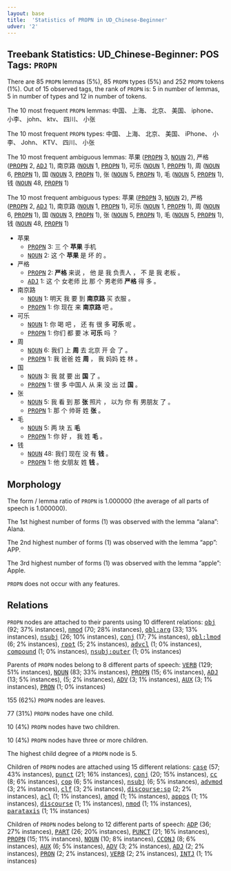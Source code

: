 ```yaml
---
layout: base
title:  'Statistics of PROPN in UD_Chinese-Beginner'
udver: '2'
---
```


## Treebank Statistics: UD_Chinese-Beginner: POS Tags: `PROPN`

There are 85 `PROPN` lemmas (5%), 85 `PROPN` types (5%) and 252 `PROPN` tokens (1%).
Out of 15 observed tags, the rank of `PROPN` is: 5 in number of lemmas, 5 in number of types and 12 in number of tokens.

The 10 most frequent `PROPN` lemmas: 中国、 上海、 北京、 美国、 iphone、 小李、 john、 ktv、 四川、 小张

The 10 most frequent `PROPN` types:  中国、 上海、 北京、 美国、 iPhone、 小李、 John、 KTV、 四川、 小张

The 10 most frequent ambiguous lemmas: 苹果 (<tt><a href="zh_beginner-pos-PROPN.html">PROPN</a></tt> 3, <tt><a href="zh_beginner-pos-NOUN.html">NOUN</a></tt> 2), 严格 (<tt><a href="zh_beginner-pos-PROPN.html">PROPN</a></tt> 2, <tt><a href="zh_beginner-pos-ADJ.html">ADJ</a></tt> 1), 南京路 (<tt><a href="zh_beginner-pos-NOUN.html">NOUN</a></tt> 1, <tt><a href="zh_beginner-pos-PROPN.html">PROPN</a></tt> 1), 可乐 (<tt><a href="zh_beginner-pos-NOUN.html">NOUN</a></tt> 1, <tt><a href="zh_beginner-pos-PROPN.html">PROPN</a></tt> 1), 周 (<tt><a href="zh_beginner-pos-NOUN.html">NOUN</a></tt> 6, <tt><a href="zh_beginner-pos-PROPN.html">PROPN</a></tt> 1), 国 (<tt><a href="zh_beginner-pos-NOUN.html">NOUN</a></tt> 3, <tt><a href="zh_beginner-pos-PROPN.html">PROPN</a></tt> 1), 张 (<tt><a href="zh_beginner-pos-NOUN.html">NOUN</a></tt> 5, <tt><a href="zh_beginner-pos-PROPN.html">PROPN</a></tt> 1), 毛 (<tt><a href="zh_beginner-pos-NOUN.html">NOUN</a></tt> 5, <tt><a href="zh_beginner-pos-PROPN.html">PROPN</a></tt> 1), 钱 (<tt><a href="zh_beginner-pos-NOUN.html">NOUN</a></tt> 48, <tt><a href="zh_beginner-pos-PROPN.html">PROPN</a></tt> 1)

The 10 most frequent ambiguous types:  苹果 (<tt><a href="zh_beginner-pos-PROPN.html">PROPN</a></tt> 3, <tt><a href="zh_beginner-pos-NOUN.html">NOUN</a></tt> 2), 严格 (<tt><a href="zh_beginner-pos-PROPN.html">PROPN</a></tt> 2, <tt><a href="zh_beginner-pos-ADJ.html">ADJ</a></tt> 1), 南京路 (<tt><a href="zh_beginner-pos-NOUN.html">NOUN</a></tt> 1, <tt><a href="zh_beginner-pos-PROPN.html">PROPN</a></tt> 1), 可乐 (<tt><a href="zh_beginner-pos-NOUN.html">NOUN</a></tt> 1, <tt><a href="zh_beginner-pos-PROPN.html">PROPN</a></tt> 1), 周 (<tt><a href="zh_beginner-pos-NOUN.html">NOUN</a></tt> 6, <tt><a href="zh_beginner-pos-PROPN.html">PROPN</a></tt> 1), 国 (<tt><a href="zh_beginner-pos-NOUN.html">NOUN</a></tt> 3, <tt><a href="zh_beginner-pos-PROPN.html">PROPN</a></tt> 1), 张 (<tt><a href="zh_beginner-pos-NOUN.html">NOUN</a></tt> 5, <tt><a href="zh_beginner-pos-PROPN.html">PROPN</a></tt> 1), 毛 (<tt><a href="zh_beginner-pos-NOUN.html">NOUN</a></tt> 5, <tt><a href="zh_beginner-pos-PROPN.html">PROPN</a></tt> 1), 钱 (<tt><a href="zh_beginner-pos-NOUN.html">NOUN</a></tt> 48, <tt><a href="zh_beginner-pos-PROPN.html">PROPN</a></tt> 1)


* 苹果
  * <tt><a href="zh_beginner-pos-PROPN.html">PROPN</a></tt> 3: 三 个 <b>苹果</b> 手机
  * <tt><a href="zh_beginner-pos-NOUN.html">NOUN</a></tt> 2: 这 个 <b>苹果</b> 是 坏 的 。
* 严格
  * <tt><a href="zh_beginner-pos-PROPN.html">PROPN</a></tt> 2: <b>严格</b> 来说 ， 他 是 我 负责人 ， 不 是 我 老板 。
  * <tt><a href="zh_beginner-pos-ADJ.html">ADJ</a></tt> 1: 这 个 女老师 比 那 个 男老师 <b>严格</b> 得 多 。
* 南京路
  * <tt><a href="zh_beginner-pos-NOUN.html">NOUN</a></tt> 1: 明天 我 要 到 <b>南京路</b> 买 衣服 。
  * <tt><a href="zh_beginner-pos-PROPN.html">PROPN</a></tt> 1: 你 现在 来 <b>南京路</b> 吧 。
* 可乐
  * <tt><a href="zh_beginner-pos-NOUN.html">NOUN</a></tt> 1: 你 喝 吧 ， 还 有 很 多 <b>可乐</b> 呢 。
  * <tt><a href="zh_beginner-pos-PROPN.html">PROPN</a></tt> 1: 你们 都 要 冰 <b>可乐</b> 吗 ？
* 周
  * <tt><a href="zh_beginner-pos-NOUN.html">NOUN</a></tt> 6: 我们 上 <b>周</b> 去 北京 开 会 了 。
  * <tt><a href="zh_beginner-pos-PROPN.html">PROPN</a></tt> 1: 我 爸爸 姓 <b>周</b> ， 我 妈妈 姓 林 。
* 国
  * <tt><a href="zh_beginner-pos-NOUN.html">NOUN</a></tt> 3: 我 就 要 出 <b>国</b> 了 。
  * <tt><a href="zh_beginner-pos-PROPN.html">PROPN</a></tt> 1: 很 多 中国人 从 来 没 出 过 <b>国</b> 。
* 张
  * <tt><a href="zh_beginner-pos-NOUN.html">NOUN</a></tt> 5: 我 看 到 那 <b>张</b> 照片 ， 以为 你 有 男朋友 了 。
  * <tt><a href="zh_beginner-pos-PROPN.html">PROPN</a></tt> 1: 那 个 帅哥 姓 <b>张</b> 。
* 毛
  * <tt><a href="zh_beginner-pos-NOUN.html">NOUN</a></tt> 5: 两 块 五 <b>毛</b>
  * <tt><a href="zh_beginner-pos-PROPN.html">PROPN</a></tt> 1: 你 好 ， 我 姓 <b>毛</b> 。
* 钱
  * <tt><a href="zh_beginner-pos-NOUN.html">NOUN</a></tt> 48: 我们 现在 没 有 <b>钱</b> 。
  * <tt><a href="zh_beginner-pos-PROPN.html">PROPN</a></tt> 1: 他 女朋友 姓 <b>钱</b> 。

## Morphology

The form / lemma ratio of `PROPN` is 1.000000 (the average of all parts of speech is 1.000000).

The 1st highest number of forms (1) was observed with the lemma “alana”: Alana.

The 2nd highest number of forms (1) was observed with the lemma “app”: APP.

The 3rd highest number of forms (1) was observed with the lemma “apple”: Apple.

`PROPN` does not occur with any features.


## Relations

`PROPN` nodes are attached to their parents using 10 different relations: <tt><a href="zh_beginner-dep-obj.html">obj</a></tt> (92; 37% instances), <tt><a href="zh_beginner-dep-nmod.html">nmod</a></tt> (70; 28% instances), <tt><a href="zh_beginner-dep-obl-arg.html">obl:arg</a></tt> (33; 13% instances), <tt><a href="zh_beginner-dep-nsubj.html">nsubj</a></tt> (26; 10% instances), <tt><a href="zh_beginner-dep-conj.html">conj</a></tt> (17; 7% instances), <tt><a href="zh_beginner-dep-obl-lmod.html">obl:lmod</a></tt> (6; 2% instances), <tt><a href="zh_beginner-dep-root.html">root</a></tt> (5; 2% instances), <tt><a href="zh_beginner-dep-advcl.html">advcl</a></tt> (1; 0% instances), <tt><a href="zh_beginner-dep-compound.html">compound</a></tt> (1; 0% instances), <tt><a href="zh_beginner-dep-nsubj-outer.html">nsubj:outer</a></tt> (1; 0% instances)

Parents of `PROPN` nodes belong to 8 different parts of speech: <tt><a href="zh_beginner-pos-VERB.html">VERB</a></tt> (129; 51% instances), <tt><a href="zh_beginner-pos-NOUN.html">NOUN</a></tt> (83; 33% instances), <tt><a href="zh_beginner-pos-PROPN.html">PROPN</a></tt> (15; 6% instances), <tt><a href="zh_beginner-pos-ADJ.html">ADJ</a></tt> (13; 5% instances),  (5; 2% instances), <tt><a href="zh_beginner-pos-ADV.html">ADV</a></tt> (3; 1% instances), <tt><a href="zh_beginner-pos-AUX.html">AUX</a></tt> (3; 1% instances), <tt><a href="zh_beginner-pos-PRON.html">PRON</a></tt> (1; 0% instances)

155 (62%) `PROPN` nodes are leaves.

77 (31%) `PROPN` nodes have one child.

10 (4%) `PROPN` nodes have two children.

10 (4%) `PROPN` nodes have three or more children.

The highest child degree of a `PROPN` node is 5.

Children of `PROPN` nodes are attached using 15 different relations: <tt><a href="zh_beginner-dep-case.html">case</a></tt> (57; 43% instances), <tt><a href="zh_beginner-dep-punct.html">punct</a></tt> (21; 16% instances), <tt><a href="zh_beginner-dep-conj.html">conj</a></tt> (20; 15% instances), <tt><a href="zh_beginner-dep-cc.html">cc</a></tt> (8; 6% instances), <tt><a href="zh_beginner-dep-cop.html">cop</a></tt> (6; 5% instances), <tt><a href="zh_beginner-dep-nsubj.html">nsubj</a></tt> (6; 5% instances), <tt><a href="zh_beginner-dep-advmod.html">advmod</a></tt> (3; 2% instances), <tt><a href="zh_beginner-dep-clf.html">clf</a></tt> (3; 2% instances), <tt><a href="zh_beginner-dep-discourse-sp.html">discourse:sp</a></tt> (2; 2% instances), <tt><a href="zh_beginner-dep-acl.html">acl</a></tt> (1; 1% instances), <tt><a href="zh_beginner-dep-amod.html">amod</a></tt> (1; 1% instances), <tt><a href="zh_beginner-dep-appos.html">appos</a></tt> (1; 1% instances), <tt><a href="zh_beginner-dep-discourse.html">discourse</a></tt> (1; 1% instances), <tt><a href="zh_beginner-dep-nmod.html">nmod</a></tt> (1; 1% instances), <tt><a href="zh_beginner-dep-parataxis.html">parataxis</a></tt> (1; 1% instances)

Children of `PROPN` nodes belong to 12 different parts of speech: <tt><a href="zh_beginner-pos-ADP.html">ADP</a></tt> (36; 27% instances), <tt><a href="zh_beginner-pos-PART.html">PART</a></tt> (26; 20% instances), <tt><a href="zh_beginner-pos-PUNCT.html">PUNCT</a></tt> (21; 16% instances), <tt><a href="zh_beginner-pos-PROPN.html">PROPN</a></tt> (15; 11% instances), <tt><a href="zh_beginner-pos-NOUN.html">NOUN</a></tt> (10; 8% instances), <tt><a href="zh_beginner-pos-CCONJ.html">CCONJ</a></tt> (8; 6% instances), <tt><a href="zh_beginner-pos-AUX.html">AUX</a></tt> (6; 5% instances), <tt><a href="zh_beginner-pos-ADV.html">ADV</a></tt> (3; 2% instances), <tt><a href="zh_beginner-pos-ADJ.html">ADJ</a></tt> (2; 2% instances), <tt><a href="zh_beginner-pos-PRON.html">PRON</a></tt> (2; 2% instances), <tt><a href="zh_beginner-pos-VERB.html">VERB</a></tt> (2; 2% instances), <tt><a href="zh_beginner-pos-INTJ.html">INTJ</a></tt> (1; 1% instances)

